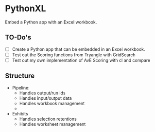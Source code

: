 # PythonXL
Embed a Python app with an Excel workbook.

## TO-Do's
- [ ] Create a Python app that can be embedded in an Excel workbook.
- [ ] Test out the Scoring functions from Tryangle with GridSearch
- [ ] Test out my own implementation of AvE Scoring with cl and compare

## Structure
- Pipeline:
  - Handles output/run ids
  - Handles input/output data
  - Handles workbook management
  - 
- Exhibits
  - Handles selection retentions
  - Handles worksheet management